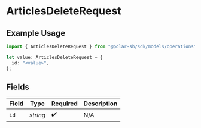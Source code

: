 # ArticlesDeleteRequest

## Example Usage

```typescript
import { ArticlesDeleteRequest } from "@polar-sh/sdk/models/operations";

let value: ArticlesDeleteRequest = {
  id: "<value>",
};
```

## Fields

| Field              | Type               | Required           | Description        |
| ------------------ | ------------------ | ------------------ | ------------------ |
| `id`               | *string*           | :heavy_check_mark: | N/A                |
